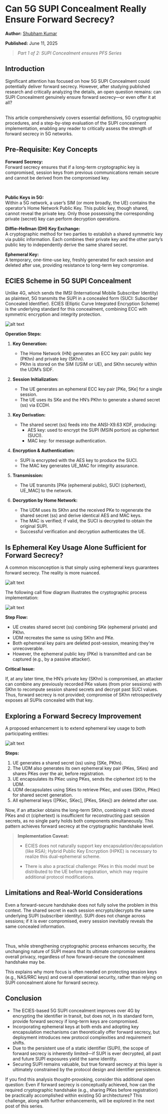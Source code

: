 # Can 5G SUPI Concealment Really Ensure Forward Secrecy?

**Author:** [Shubham Kumar](https://www.linkedin.com/in/chmodshubham/)

**Published:** June 11, 2025

> _Part 1 of 2: SUPI Concealment ensures PFS Series_

## Introduction

Significant attention has focused on how 5G SUPI Concealment could potentially deliver forward secrecy. However, after studying published research and critically analyzing the details, an open question remains: can SUPI Concealment genuinely ensure forward secrecy—or even offer it at all? <br><br>

This article comprehensively covers essential definitions, 5G cryptographic procedures, and a step-by-step evaluation of the SUPI concealment implementation, enabling any reader to critically assess the strength of forward secrecy in 5G networks.

## Pre-Requisite: Key Concepts

**Forward Secrecy:**  
Forward secrecy ensures that if a long-term cryptographic key is compromised, session keys from previous communications remain secure and cannot be derived from the compromised key.

<br>

**Public Keys in 5G:**  
Within a 5G network, a user’s SIM (or more broadly, the UE) contains the operator’s Home Network Public Key. This public key, though shared, cannot reveal the private key. Only those possessing the corresponding private (secret) key can perform decryption operations.

**Diffie–Hellman (DH) Key Exchange:**  
A cryptographic method for two parties to establish a shared symmetric key via public information. Each combines their private key and the other party’s public key to independently derive the same shared secret.

**Ephemeral Key:**  
A temporary, one-time-use key, freshly generated for each session and deleted after use, providing resistance to long-term key compromise.

## ECIES Scheme in 5G SUPI Concealment

Unlike 4G, which sends the IMSI (International Mobile Subscriber Identity) as plaintext, 5G transmits the SUPI in a concealed form (SUCI: Subscriber Concealed Identifier). ECIES (Elliptic Curve Integrated Encryption Scheme) is the underlying standard for this concealment, combining ECC with symmetric encryption and integrity protection.

![alt text](./images/supi-concealment-pfs/ecies-scheme.webp)

**Operation Steps:**

1. **Key Generation:**

   - The Home Network (HN) generates an ECC key pair: public key (PKhn) and private key (SKhn).
   - PKhn is stored on the SIM (USIM or UE), and SKhn securely within the UDM’s SIDF.

2. **Session Initialization:**

   - The UE generates an ephemeral ECC key pair [PKe, SKe] for a single session.
   - The UE uses its SKe and the HN’s PKhn to generate a shared secret (ss) via ECDH.

3. **Key Derivation:**

   - The shared secret (ss) feeds into the ANSI-X9.63 KDF, producing:
     - AES key: used to encrypt the SUPI (MSIN portion) as ciphertext (SUCI).
     - MAC key: for message authentication.

4. **Encryption & Authentication:**

   - SUPI is encrypted with the AES key to produce the SUCI.
   - The MAC key generates UE_MAC for integrity assurance.

5. **Transmission:**

   - The UE transmits [PKe (ephemeral public), SUCI (ciphertext), UE_MAC] to the network.

6. **Decryption by Home Network:**
   - The UDM uses its SKhn and the received PKe to regenerate the shared secret (ss) and derive identical AES and MAC keys.
   - The MAC is verified; if valid, the SUCI is decrypted to obtain the original SUPI.
   - Successful verification and decryption authenticates the UE.

## Is Ephemeral Key Usage Alone Sufficient for Forward Secrecy?

A common misconception is that simply using ephemeral keys guarantees forward secrecy. The reality is more nuanced.

![alt text](./images/supi-concealment-pfs/shared-secrets.webp)

The following call flow diagram illustrates the cryptographic process implementation:

![alt text](./images/supi-concealment-pfs/call-flow.webp)

**Step Flow:**

- UE creates shared secret (ss) combining SKe (ephemeral private) and PKhn.
- UDM recreates the same ss using SKhn and PKe.
- Both ephemeral key pairs are deleted post-session, meaning they're unrecoverable.
- However, the ephemeral public key (PKe) is transmitted and can be captured (e.g., by a passive attacker).

**Critical Issue:**

If, at any later time, the HN’s private key (SKhn) is compromised, an attacker can combine any previously recorded PKe values (from prior sessions) with SKhn to recompute session shared secrets and decrypt past SUCI values. Thus, forward secrecy is not provided; compromise of SKhn retrospectively exposes all SUPIs concealed with that key.

## Exploring a Forward Secrecy Improvement

A proposed enhancement is to extend ephemeral key usage to both participating entities:

![alt text](./images/supi-concealment-pfs/end.webp)

**Steps:**

1. UE generates a shared secret (ss) using (SKe, PKhn).
2. The UDM also generates its own ephemeral key pair (PKes, SKes) and shares PKes over the air, before registration.
3. UE encapsulates its PKec using PKes, sends the ciphertext (ct) to the UDM.
4. UDM decapsulates using SKes to retrieve PKec, and uses (SKhn, PKec) for shared secret generation.
5. All ephemeral keys ([PKec, SKec], [PKes, SKes]) are deleted after use.

Now, if an attacker obtains the long-term SKhn, combining it with stored PKes and ct (ciphertext) is insufficient for reconstructing past session secrets, as no single party holds both components simultaneously. This pattern achieves forward secrecy at the cryptographic handshake level.

> **Implementation Caveat:**
>
> - ECIES does not naturally support key encapsulation/decapsulation (like RSA); Hybrid Public Key Encryption (HPKE) is necessary to realize this dual-ephemeral scheme.
>
> - There is also a practical challenge: PKes in this model must be distributed to the UE before registration, which may require additional protocol modifications.

## Limitations and Real-World Considerations

Even a forward-secure handshake does not fully solve the problem in this context. The shared secret in each session encrypts/decrypts the same underlying SUPI (subscriber identity). SUPI does not change across sessions; if it is ever compromised, every session inevitably reveals the same concealed information.

<br>

Thus, while strengthening cryptographic process enhances security, the unchanging nature of SUPI means that its ultimate compromise weakens overall privacy, regardless of how forward-secure the concealment handshake may be.

This explains why more focus is often needed on protecting session keys (e.g., NAS/RRC keys) and overall operational security, rather than relying on SUPI concealment alone for forward secrecy.

## Conclusion

- The ECIES-based 5G SUPI concealment improves over 4G by encrypting the identifier in transit, but does not, in its standard form, provide forward secrecy if long-term keys are compromised.
- Incorporating ephemeral keys at both ends and adopting key encapsulation mechanisms can theoretically offer forward secrecy, but deployment introduces new protocol complexities and requirement shifts.
- Due to the persistent use of a static identifier (SUPI), the scope of forward secrecy is inherently limited—if SUPI is ever decrypted, all past and future SUPI exposures yield the same identity.
- Securing SUPI remains valuable, but true forward secrecy at this layer is ultimately constrained by the protocol design and identifier persistence.

If you find this analysis thought-provoking, consider this additional open question: Even if forward secrecy is conceptually achieved, how can the required cryptographic handshake (e.g., sharing PKes before registration) be practically accomplished within existing 5G architectures? This challenge, along with further enhancements, will be explored in the next post of this series.
